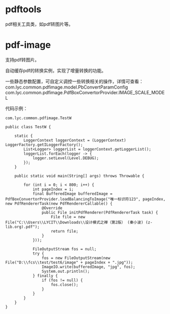 # pdftools
pdf相关工具类，如pdf转图片等。


# pdf-image
支持pdf转图片。

自动缓存pdf的转换实例，实现了增量转换的功能。

一些静态参数配置，可自定义调控一些转换相关的操作，详情可查看：
com.lyc.common.pdfimage.model.PbConvertParamConfig
com.lyc.common.pdfimage.PdfBoxConvertorProvider.IMAGE_SCALE_MODEL


代码示例：
```
com.lyc.common.pdfimage.TestW

public class TestW {

	static {
		LoggerContext loggerContext = (LoggerContext) LoggerFactory.getILoggerFactory();
		List<Logger> loggerList = loggerContext.getLoggerList();
		loggerList.forEach(logger -> {
			logger.setLevel(Level.DEBUG);
		});
	}

	public static void main(String[] args) throws Throwable {

		for (int i = 0; i < 800; i++) {
			int pageIndex = i;
			final BufferedImage bufferedImage = PdfBoxConvertorProvider.loadBalancingToImage("唯一标识符123", pageIndex, new PdfRendererTask(new PdfRendererCallable() {
				@Override
				public File initPdfRenderer(PdfRendererTask task) {
					File file = new File("C:\\Users\\LYCIT\\Downloads\\设计模式之禅（第2版） (秦小波) (z-lib.org).pdf");
					return file;
				}
			}));

			FileOutputStream fos = null;
			try {
				fos = new FileOutputStream(new File("D:\\fcs\\test/test6/image" + pageIndex + ".jpg"));
				ImageIO.write(bufferedImage, "jpg", fos);
				System.out.println();
			} finally {
				if (fos != null) {
					fos.close();
				}
			}
		}
	}
}
```
